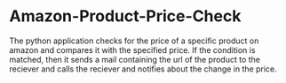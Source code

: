 # Amazon-Product-Price-Check

The python application checks for the price of a specific product on amazon and compares it with the specified price. If the condition is matched, then it sends a mail containing the url of the product to the reciever and calls the reciever and notifies about the change in the price.
